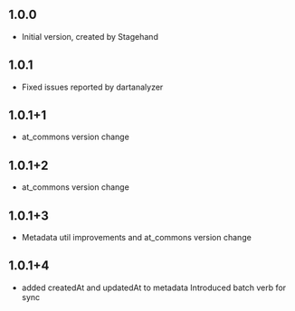 ## 1.0.0

- Initial version, created by Stagehand

## 1.0.1

- Fixed issues reported by dartanalyzer

## 1.0.1+1

- at_commons version change

## 1.0.1+2

- at_commons version change

## 1.0.1+3

- Metadata util improvements and at_commons version change

## 1.0.1+4

- added createdAt and updatedAt to metadata Introduced batch verb for sync
